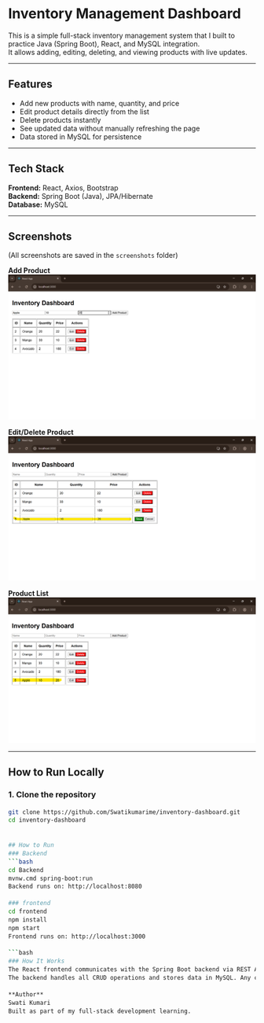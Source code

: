 # Inventory Management Dashboard

This is a simple full-stack inventory management system that I built to practice Java (Spring Boot), React, and MySQL integration.  
It allows adding, editing, deleting, and viewing products with live updates.

---

## Features
- Add new products with name, quantity, and price
- Edit product details directly from the list
- Delete products instantly
- See updated data without manually refreshing the page
- Data stored in MySQL for persistence

---

## Tech Stack
**Frontend:** React, Axios, Bootstrap  
**Backend:** Spring Boot (Java), JPA/Hibernate  
**Database:** MySQL  

---

## Screenshots
(All screenshots are saved in the `screenshots` folder)



**Add Product**  
![Add Product](screenshots/add-product.png)

**Edit/Delete Product**  
![Edit/Delete Product](screenshots/edit-delete.png)

**Product List**  
![Product List](screenshots/product-list.png)

---

## How to Run Locally

### 1. Clone the repository
```bash
git clone https://github.com/Swatikumarime/inventory-dashboard.git
cd inventory-dashboard


## How to Run
### Backend
```bash
cd Backend
mvnw.cmd spring-boot:run
Backend runs on: http://localhost:8080

### frontend
cd frontend
npm install
npm start
Frontend runs on: http://localhost:3000

```bash
### How It Works
The React frontend communicates with the Spring Boot backend via REST APIs.
The backend handles all CRUD operations and stores data in MySQL. Any change in the database reflects instantly on the UI.

**Author**
Swati Kumari
Built as part of my full-stack development learning.